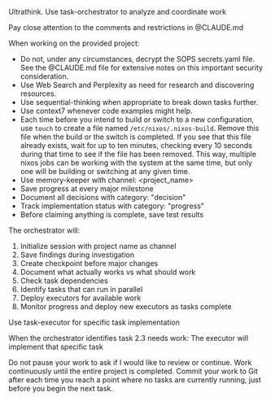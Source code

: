 Ultrathink. Use task-orchestrator to analyze and coordinate work

Pay close attention to the comments and restrictions in @CLAUDE.md

When working on the provided project:

- Do not, under any circumstances, decrypt the SOPS secrets.yaml file. See the @CLAUDE.md file for extensive notes on this important security consideration.
- Use Web Search and Perplexity as need for research and discovering resources.
- Use sequential-thinking when appropriate to break down tasks further.
- Use context7 whenever code examples might help.
- Each time before you intend to build or switch to a new configuration, use `touch` to create a file named `/etc/nixos/.nixos-build`. Remove this file when the build or the switch is completed. If you see that this file already exists, wait for up to ten minutes, checking every 10 seconds during that time to see if the file has been removed. This way, multiple nixos jobs can be working with the system at the same time, but only one will be building or switching at any given time.
- Use memory-keeper with channel: <project_name>
- Save progress at every major milestone
- Document all decisions with category: "decision"
- Track implementation status with category: "progress"
- Before claiming anything is complete, save test results

The orchestrator will:

1. Initialize session with project name as channel
2. Save findings during investigation
3. Create checkpoint before major changes
4. Document what actually works vs what should work
5. Check task dependencies
6. Identify tasks that can run in parallel
7. Deploy executors for available work
8. Monitor progress and deploy new executors as tasks complete

Use task-executor for specific task implementation

When the orchestrator identifies task 2.3 needs work: The executor will implement that specific task

Do not pause your work to ask if I would like to review or continue. Work continuously until the entire project is completed. Commit your work to Git after each time you reach a point where no tasks are currently running, just before you begin the next task.
